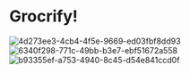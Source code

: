 # Grocrify!
![4d273ee3-4cb4-4f5e-9669-ed03fbf8dd93](https://github.com/user-attachments/assets/531db3ff-5466-4288-b526-91c88204be43)
![6340f298-771c-49bb-b3e7-ebf51672a558](https://github.com/user-attachments/assets/db021907-be3f-439c-b938-779427a512bb)
![b93355ef-a753-4940-8c45-d54e841ccd0f](https://github.com/user-attachments/assets/2ae38cb9-3741-46ba-959c-73499a768870)

